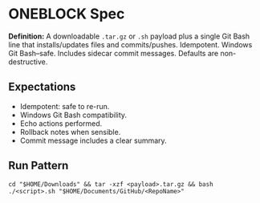 <!-- status: stub; target: 150+ words -->
<!-- status: stub; target: 150+ words -->
<!-- status: stub; target: 150+ words -->
<!-- status: stub; target: 150+ words -->
<!-- status: stub; target: 150+ words -->
# ONEBLOCK Spec
**Definition:** A downloadable `.tar.gz` or `.sh` payload plus a single Git Bash line that installs/updates files and commits/pushes. Idempotent. Windows Git Bash–safe. Includes sidecar commit messages. Defaults are non-destructive.

## Expectations
- Idempotent: safe to re-run.
- Windows Git Bash compatibility.
- Echo actions performed.
- Rollback notes when sensible.
- Commit message includes a clear summary.

## Run Pattern
```
cd "$HOME/Downloads" && tar -xzf <payload>.tar.gz && bash ./<script>.sh "$HOME/Documents/GitHub/<RepoName>"
```






